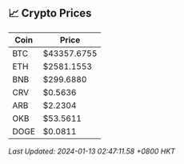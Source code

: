 ## 📈 Crypto Prices

| Coin | Price |
| ---- | ----- |
| BTC | $43357.6755 |
| ETH | $2581.1553 |
| BNB | $299.6880 |
| CRV | $0.5636 |
| ARB | $2.2304 |
| OKB | $53.5611 |
| DOGE | $0.0811 |

_Last Updated: 2024-01-13 02:47:11.58 +0800 HKT_